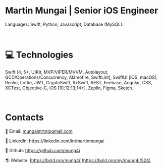 <!--
- 🔭 I’m currently working on ...
- 🌱 I’m currently learning ...
- 👯 I’m looking to collaborate on ...
- 🤔 I’m looking for help with ...
- 💬 Ask me about ...
- 📫 How to reach me: ...
- 😄 Pronouns: ...
- ⚡ Fun fact: ...
-->


# Martin Mungai | Senior iOS Engineer

Languages: Swift, Python, Javascript, Database (MySQL).

<br />

# 💻 Technologies

Swift [4, 5+, UIKit, MVP/VIPER/MVVM, Autolayout, GCD/Operations/Concurrency, Alamofire, SwiftLint], SwiftUI [iOS, macOS], Realm, Lottie, JWT, CryptoSwift, RxSwift, REST, Firebase, Angular, CSS, XCTest, Objective-C, iOS [10;12;13;14+], Zeplin, Figma, Sketch.


<br/>

# Contacts

📧 Email: mungaimrtn@gmail.com

👋 LinkedIn: https://linkedin.com/in/martinmungai

👋 Github: https://github.com/mung4i

🌎 Website: [https://bold.pro/mung4i](https://bold.pro/my/mung4i/524)



